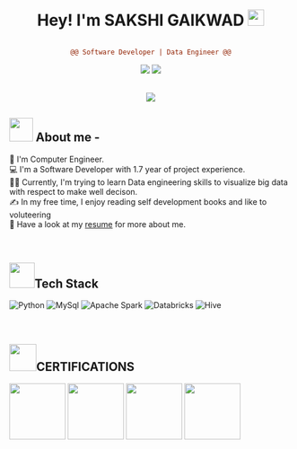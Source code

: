 
<div align="center">

# Hey! I'm SAKSHI GAIKWAD <img src="https://github.com/TheDudeThatCode/TheDudeThatCode/blob/master/Assets/Hi.gif" width="29px"> 
```diff

@@ Software Developer | Data Engineer @@

```
</div>  

<p align="center">
<a href="https://www.linkedin.com/in/sakshi-gaikwad-7663a91b8/"><img src="https://img.shields.io/badge/-Sakshi%20Gaikwad%20-0077B5?style=flat&logo=Linkedin&logoColor=white"/></a>
<a href="mailto:sakshigaikwad1408@gmail.com"><img src="https://img.shields.io/badge/-sakshigaikwad1408-D14836?style=flat&logo=Gmail&logoColor=white"/></a>
</p>

<br />

<div align="center" >
<img  src="https://media1.giphy.com/media/v1.Y2lkPTc5MGI3NjExdWFncmJjYWJkbHJlMTJ0eGc1M3Z3ZHpka3h3c3FoejNwbG5iejN5bSZlcD12MV9pbnRlcm5hbF9naWZfYnlfaWQmY3Q9Zw/lebpnk3qVPAjBxIKKc/giphy.gif">
</div>

## <img src="https://cdn3.emoji.gg/emojis/4297-pepe-hacker.gif" width='42' /> About me -
👦 I'm Computer Engineer.<br/>
💻 I'm a Software Developer with 1.7 year of project experience.<br/>
👩‍💻 Currently, I'm trying to learn Data engineering skills to visualize big data with respect to make well decison.<br/>
✍ In my free time, I enjoy reading self development books and like to voluteering <br/>
📝 Have a look at my [resume](https://drive.google.com/drive/folders/1iHtC38mhfXu80bXfKpQaUpmIpvsS0LC3) for more about me. <br/>

<br />

## <img src="https://github.com/TheDudeThatCode/TheDudeThatCode/blob/master/Assets/Developer.gif" width='45' />Tech Stack
 ![Python](https://img.shields.io/badge/python-3670A0?style=for-the-badge&logo=python&logoColor=ffdd54)
  ![MySql](https://img.shields.io/badge/MySQL-3670A0?style=for-the-badge&logo=MySQl&logoColor=ffdd54)
   ![Apache Spark](https://img.shields.io/badge/Apachespark-3670A0?style=for-the-badge&logo=ApacheSpark&logoColor=ffdd54)
    ![Databricks](https://img.shields.io/badge/Databricks-3670A0?style=for-the-badge&logo=Databricks&logoColor=ffdd54)
    ![Hive](https://img.shields.io/badge/Hive-3670A0?style=for-the-badge&logo=Hive&logoColor=ffdd54)

<br />

## <img src="https://media3.giphy.com/media/mAJXcr1kTuVvExyj2q/giphy.gif?cid=6c09b952tccdl5atu17png3vt9i9nt0an9g59lda2vn768f2&ep=v1_internal_gif_by_id&rid=giphy.gif&ct=s" width='48' />CERTIFICATIONS
<div align="Left" >
 <img  src="https://uploads-ssl.webflow.com/627415c27c7f72741ba163f9/63188c97fbd0a646ced923da_microsoft-azure-fundamentals-official-training-certification.png" width="100px">
  <img  src="https://media.dev.to/cdn-cgi/image/width=1080,height=1080,fit=cover,gravity=auto,format=auto/https%3A%2F%2Fdev-to-uploads.s3.amazonaws.com%2Fuploads%2Farticles%2Fxxjxdjk3gjquokl8euzu.png" width="100px">
  <img  src="https://theeduplus.com/wp-content/uploads/2022/12/azure-data-engineer-associate-600x600-1.png" width="100px">
  <img  src="https://miro.medium.com/v2/resize:fit:369/1*LkbOtaZvYKHVwDV8E0MmDA.png" width="100px">
</div>

